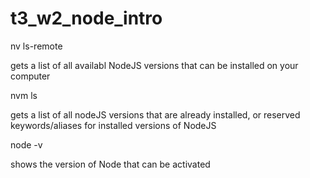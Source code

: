 # t3_w2_node_intro

nv ls-remote 

gets a list of all availabl NodeJS versions that can be installed on your computer

nvm ls

gets a list of all nodeJS versions that are already installed, or reserved keywords/aliases for installed versions of NodeJS

node -v

shows the version of Node that can be activated 
